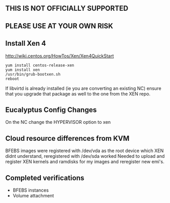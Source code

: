 ## THIS IS NOT OFFICIALLY SUPPORTED
## PLEASE USE AT YOUR OWN RISK

## Install Xen 4
http://wiki.centos.org/HowTos/Xen/Xen4QuickStart
```
yum install centos-release-xen
yum install xen
/usr/bin/grub-bootxen.sh
reboot
```
If libvirtd is already installed (ie you are converting an existing NC) ensure that you upgrade that package as well to the one from the XEN repo.

## Eucalyptus Config Changes
On the NC change the HYPERVISOR option to xen

## Cloud resource differences from KVM
BFEBS images were registered with /dev/vda as the root device which XEN didnt understand, reregistered with /dev/sda worked
Needed to upload and register XEN kernels and ramdisks for my images and reregister new emi's.

## Completed verifications
* BFEBS instances
* Volume attachment